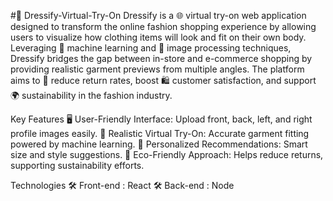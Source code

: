 #👗 Dressify-Virtual-Try-On
Dressify is a 🌐 virtual try-on web application designed to transform the online fashion shopping experience by allowing users to visualize how clothing items will look and fit on their own body. Leveraging 🧠 machine learning and 📸 image processing techniques, Dressify bridges the gap between in-store and e-commerce shopping by providing realistic garment previews from multiple angles. The platform aims to 🌱 reduce return rates, boost 🛍️ customer satisfaction, and support 🌍 sustainability in the fashion industry.

Key Features
🖥️ User-Friendly Interface: Upload front, back, left, and right profile images easily.
👚 Realistic Virtual Try-On: Accurate garment fitting powered by machine learning.
🎯 Personalized Recommendations: Smart size and style suggestions.
🌿 Eco-Friendly Approach: Helps reduce returns, supporting sustainability efforts.

Technologies
🛠️ Front-end : React
🛠️ Back-end : Node


